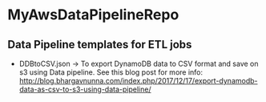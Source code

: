 # MyAwsDataPipelineRepo
## Data Pipeline templates for ETL jobs

* DDBtoCSV.json -> To export DynamoDB data to CSV format and save on s3 using Data pipeline. See this blog post for more info: http://blog.bhargavnunna.com/index.php/2017/12/17/export-dynamodb-data-as-csv-to-s3-using-data-pipeline/